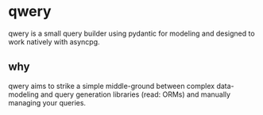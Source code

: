 # qwery

qwery is a small query builder using pydantic for modeling and designed to work natively with asyncpg.

## why

qwery aims to strike a simple middle-ground between complex data-modeling and query generation libraries (read: ORMs) and manually managing your queries.
